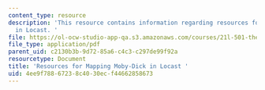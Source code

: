 ```yaml
---
content_type: resource
description: 'This resource contains information regarding resources for mapping Moby-Dick
  in Locast. '
file: https://ol-ocw-studio-app-qa.s3.amazonaws.com/courses/21l-501-the-american-novel-stranger-and-stranger-spring-2013/4ee9f78867238c4030ecf44662858673_MIT21L_501S13_essay1.pdf
file_type: application/pdf
parent_uid: c2130b3b-9d72-85a6-c4c3-c297de99f92a
resourcetype: Document
title: 'Resources for Mapping Moby-Dick in Locast '
uid: 4ee9f788-6723-8c40-30ec-f44662858673
---
```

